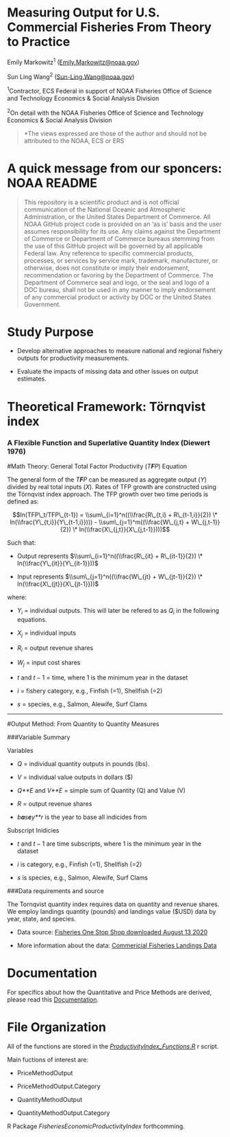 Measuring Output for U.S. Commercial Fisheries From Theory to Practice
======================================================================

Emily Markowitz<sup>1</sup>
(<a href="mailto:Emily.Markowitz@noaa.gov" class="email">Emily.Markowitz@noaa.gov</a>)

Sun Ling Wang<sup>2</sup>
(<a href="mailto:Sun-Ling.Wang@noaa.gov" class="email">Sun-Ling.Wang@noaa.gov</a>)

<sup>1</sup>Contractor, ECS Federal in support of NOAA Fisheries Office
of Science and Technology Economics & Social Analysis Division

<sup>2</sup>On detail with the NOAA Fisheries Office of Science and
Technology Economics & Social Analysis Division

> \*The views expressed are those of the author and should not be
> attributed to the NOAA, ECS or ERS

A quick message from our sponcers: NOAA README
==============================================

> This repository is a scientific product and is not official
> communication of the National Oceanic and Atmospheric Administration,
> or the United States Department of Commerce. All NOAA GitHub project
> code is provided on an ‘as is’ basis and the user assumes
> responsibility for its use. Any claims against the Department of
> Commerce or Department of Commerce bureaus stemming from the use of
> this GitHub project will be governed by all applicable Federal law.
> Any reference to specific commercial products, processes, or services
> by service mark, trademark, manufacturer, or otherwise, does not
> constitute or imply their endorsement, recommendation or favoring by
> the Department of Commerce. The Department of Commerce seal and logo,
> or the seal and logo of a DOC bureau, shall not be used in any manner
> to imply endorsement of any commercial product or activity by DOC or
> the United States Government.

Study Purpose
=============

-   Develop alternative approaches to measure national and regional
    fishery outputs for productivity measurements.

-   Evaluate the impacts of missing data and other issues on output
    estimates.

Theoretical Framework: Törnqvist index
======================================

### A Flexible Function and Superlative Quantity Index (Diewert 1976)

\#Math Theory: General Total Factor Productivity (*T**F**P*) Equation

The general form of the *T**F**P* can be measured as aggregate output
(*Y*) divided by real total inputs (*X*). Rates of TFP growth are
constructed using the Törnqvist index approach. The TFP growth over two
time periods is defined as:

$$ln(TFP\_t/TFP\_{t-1}) = \\sum\_{i=1}^n((\\frac{R\_{t,i} + R\_{t-1,i}}{2}) \* ln(\\frac{Y\_{t,i}}{Y\_{t-1,i}}))) - \\sum\_{j=1}^m((\\frac{W\_{j,t} + W\_{j,t-1}}{2}) \* ln(\\frac{X\_{j,t}}{X\_{j,t-1}})))$$

Such that:

-   Output represents
    $\\sum\_{i=1}^n((\\frac{R\_{it} + R\_{it-1}}{2}) \* ln(\\frac{Y\_{it}}{Y\_{it-1}}))$

-   Input represents
    $\\sum\_{j=1}^n((\\frac{W\_{jt} + W\_{jt-1}}{2}) \* ln(\\frac{X\_{jt}}{X\_{jt-1}}))$

where:

-   *Y*<sub>*i*</sub> = individual outputs. This will later be refered
    to as *Q*<sub>*i*</sub> in the following equations.

-   *X*<sub>*j*</sub> = individual inputs

-   *R*<sub>*i*</sub> = output revenue shares

-   *W*<sub>*j*</sub> = input cost shares

-   *t* and *t* − 1 = time, where 1 is the minimum year in the dataset

-   *i* = fishery category, e.g., Finfish (=1), Shellfish (=2)

-   *s* = species, e.g., Salmon, Alewife, Surf Clams

------------------------------------------------------------------------

\#Output Method: From Quantity to Quantity Measures

\#\#\#Variable Summary

Variables

-   *Q* = individual quantity outputs in pounds (lbs).

-   *V* = individual value outputs in dollars ($)

-   *Q**E* and *V**E* = simple sum of Quantity (Q) and Value (V)

-   *R* = output revenue shares

-   *b**a**s**e**y**r* is the year to base all indicides from

Subscript Inidicies

-   *t* and *t* − 1 are time subscripts, where 1 is the minimum year in
    the dataset

-   *i* is category, e.g., Finfish (=1), Shellfish (=2)

-   *s* is species, e.g., Salmon, Alewife, Surf Clams

\#\#\#Data requirements and source

The Tornqvist quantity index requires data on quantity and revenue
shares. We employ landings quantity (pounds) and landings value ($USD)
data by year, state, and species.

-   Data source: [Fisheries One Stop Shop downloaded August 13
    2020](https://foss.nmfs.noaa.gov/apexfoss/f?p=215:200::::::)

-   More information about the data: [Commericial Fisheries Landings
    Data](https://www.fisheries.noaa.gov/national/sustainable-fisheries/commercial-fisheries-landings)

Documentation
=============

For specifics about how the Quantitative and Price Methods are derived,
please read this
[Documentation](https://github.com/emilyhmarkowitz/FisheriesEconomicProductivityIndex/blob/master/rscripts/ProductivityIndex_DocumentationSummary.docx).

File Organization
=================

All of the functions are stored in the
[*ProductivityIndex\_Functions.R*](https://github.com/emilyhmarkowitz/FisheriesEconomicProductivityIndex/blob/master/rscripts/ProductivityIndex_Functions.R)
r script.

Main fuctions of interest are:

-   PriceMethodOutput

-   PriceMethodOutput.Category

-   QuantityMethodOutput

-   QuantityMethodOutput.Category

R Package *FisheriesEconomicProductivityIndex* forthcomming.
